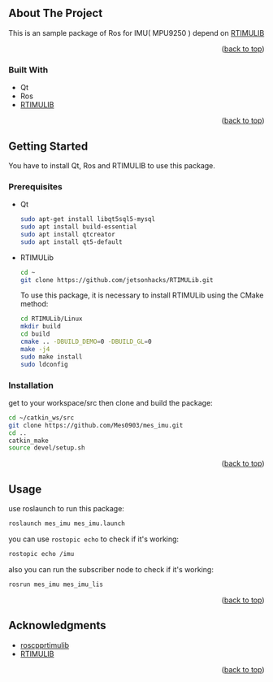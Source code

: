<div id="top"></div>

## About The Project

This is an sample package of Ros for IMU( MPU9250 ) depend on [RTIMULIB](https://github.com/jetsonhacks/RTIMULib)

<p align="right">(<a href="#top">back to top</a>)</p>

### Built With

+ Qt
+ Ros
+ [RTIMULIB](https://github.com/jetsonhacks/RTIMULib)

<p align="right">(<a href="#top">back to top</a>)</p>

## Getting Started

You have to install Qt, Ros and RTIMULIB to use this package.

### Prerequisites

+ Qt
  ```sh
  sudo apt-get install libqt5sql5-mysql
  sudo apt install build-essential
  sudo apt install qtcreator
  sudo apt install qt5-default
  ```
  
+ RTIMULib
  ```sh
  cd ~
  git clone https://github.com/jetsonhacks/RTIMULib.git
  ```
  
  To use this package, it is necessary to install RTIMULib using the CMake method:
  ```sh
  cd RTIMULib/Linux
  mkdir build
  cd build
  cmake .. -DBUILD_DEMO=0 -DBUILD_GL=0
  make -j4
  sudo make install
  sudo ldconfig
  ```


### Installation

get to your workspace/src then clone and build the package:
```sh
cd ~/catkin_ws/src
git clone https://github.com/Mes0903/mes_imu.git
cd ..
catkin_make
source devel/setup.sh
```

<p align="right">(<a href="#top">back to top</a>)</p>

## Usage

use roslaunch to run this package:
```sh
roslaunch mes_imu mes_imu.launch
```

you can use `rostopic echo` to check if it's working:
```sh
rostopic echo /imu
```

also you can run the subscriber node to check if it's working:
```sh
rosrun mes_imu mes_imu_lis
```

<p align="right">(<a href="#top">back to top</a>)</p>

## Acknowledgments

+ [roscpprtimulib](https://github.com/Garfield753/roscpprtimulib?fbclid=IwAR0VPKFQcrB7JmQiaBDjzXnwbvWkOMG_DUAKlCwOwMHAH6AX9eJfj6Mx_qs)
+ [RTIMULIB](https://github.com/jetsonhacks/RTIMULib)

<p align="right">(<a href="#top">back to top</a>)</p>
